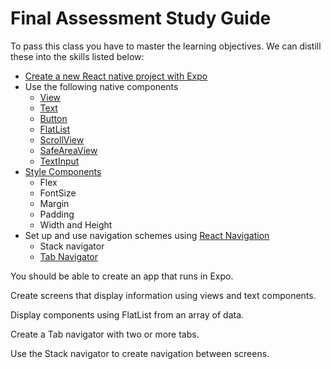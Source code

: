 # Final Assessment Study Guide

To pass this class you have to master the learning objectives. We can distill these into the skills listed below: 

- [Create a new React native project with Expo](Lessons/Lesson-04.md#getting-started)
- Use the following native components
	- [View](https://reactnative.dev/docs/view)
	- [Text](https://reactnative.dev/docs/text) 
	- [Button](https://reactnative.dev/docs/button) 
	- [FlatList](Lessons/Lesson-04.md#implement-flatlist)
	- [ScrollView](Lessons/Lesson-04.md#implement-scrollview) 
	- [SafeAreaView](https://reactnative.dev/docs/safeareaview) 
	- [TextInput](https://reactnative.dev/docs/textinput)
- [Style Components](https://reactnative.dev/docs/style)
	- Flex
	- FontSize 
	- Margin
	- Padding
	- Width and Height
- Set up and use navigation schemes using [React Navigation](Lessons/Lesson-07.md#react-native-navigation)
	- Stack navigator 
	- [Tab Navigator](Lesson-08.md#tab-navigator)

You should be able to create an app that runs in Expo. 

Create screens that display information using views and text components. 

Display components using FlatList from an array of data. 

Create a Tab navigator with two or more tabs. 

Use the Stack navigator to create navigation between screens.

